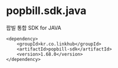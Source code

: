 popbill.sdk.java
================

팝빌 통합 SDK for JAVA

    <dependency>
        <groupId>kr.co.linkhub</groupId>
        <artifactId>popbill-sdk</artifactId>
        <version>1.68.0</version>
    </dependency>